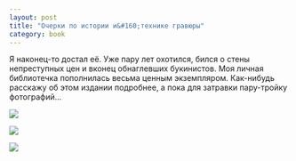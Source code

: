 ```yaml
---
layout: post
title: "Очерки по истории и&#160;технике гравюры"
category: book
---
```

Я наконец-то достал её. Уже пару лет охотился, бился о&#160;стены непреступных цен и&#160;вконец обнаглевших букинистов. Моя личная библиотечка пополнилась весьма ценным экземпляром. Как-нибудь расскажу об этом издании подробнее, а&#160;пока для затравки пару-тройку фотографий...

![](https://pics.livejournal.com/quillcraft/pic/00086s5c)

![](https://pics.livejournal.com/quillcraft/pic/00088ze4)

![](https://pics.livejournal.com/quillcraft/pic/00087w4f)
